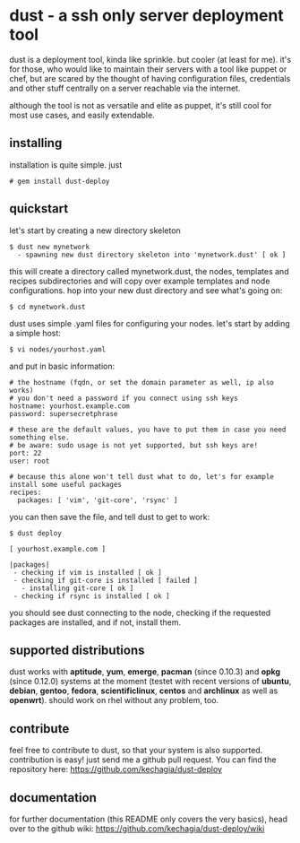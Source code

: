 # dust - a ssh only server deployment tool

dust is a deployment tool, kinda like sprinkle. but cooler (at least for me).
it's for those, who would like to maintain their servers with a tool like puppet or chef, but are scared by the thought of having configuration files, credentials and other stuff centrally on a server reachable via the internet.

although the tool is not as versatile and elite as puppet, it's still cool for most use cases, and easily extendable.


## installing

installation is quite simple. just 

    # gem install dust-deploy


## quickstart

let's start by creating a new directory skeleton

    $ dust new mynetwork
      - spawning new dust directory skeleton into 'mynetwork.dust' [ ok ]

this will create a directory called mynetwork.dust, the nodes, templates and recipes subdirectories and will copy over example templates and node configurations. hop into your new dust directory and see what's going on:

    $ cd mynetwork.dust

dust uses simple .yaml files for configuring your nodes.
let's start by adding a simple host:

    $ vi nodes/yourhost.yaml

and put in basic information:

    # the hostname (fqdn, or set the domain parameter as well, ip also works)
    # you don't need a password if you connect using ssh keys
    hostname: yourhost.example.com
    password: supersecretphrase

    # these are the default values, you have to put them in case you need something else.
    # be aware: sudo usage is not yet supported, but ssh keys are!
    port: 22
    user: root

    # because this alone won't tell dust what to do, let's for example install some useful packages
    recipes:
      packages: [ 'vim', 'git-core', 'rsync' ]


you can then save the file, and tell dust to get to work:

    $ dust deploy

    [ yourhost.example.com ]

    |packages|
     - checking if vim is installed [ ok ]
     - checking if git-core is installed [ failed ]
       - installing git-core [ ok ]
     - checking if rsync is installed [ ok ]

you should see dust connecting to the node, checking if the requested packages are installed, and if not, install them.

## supported distributions

dust works with **aptitude**, **yum**, **emerge**, **pacman** (since 0.10.3) and **opkg** (since 0.12.0) systems at the moment (testet with recent versions of **ubuntu**, **debian**, **gentoo**, **fedora**, **scientificlinux**, **centos** and **archlinux** as well as **openwrt**). should work on rhel without any problem, too.


## contribute

feel free to contribute to dust, so that your system is also supported. contribution is easy! just send me a github pull request. You can find the repository here: https://github.com/kechagia/dust-deploy


## documentation

for further documentation (this README only covers the very basics), head over to the github wiki:
https://github.com/kechagia/dust-deploy/wiki
